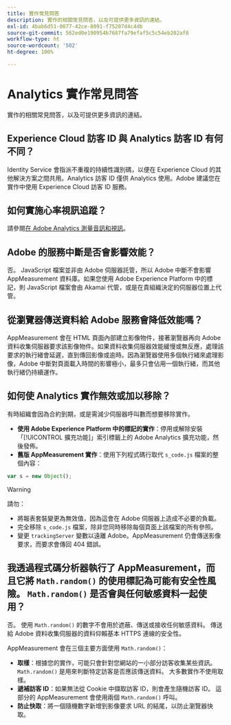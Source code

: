 ```yaml
---
title: 實作常見問答
description: 實作的相關常見問答，以及可提供更多資訊的連結。
exl-id: 4bab6d51-0077-42ce-8091-f75207d4c4db
source-git-commit: 562ed0e190954b7687fa79efaf5c5c54eb202af8
workflow-type: ht
source-wordcount: '502'
ht-degree: 100%

---
```


# Analytics 實作常見問答

實作的相關常見問答，以及可提供更多資訊的連結。

## Experience Cloud 訪客 ID 與 Analytics 訪客 ID 有何不同？

Identity Service 會指派不重複的持續性識別碼，以便在 Experience Cloud 的其他解決方案之間共用。Analytics 訪客 ID 僅供 Analytics 使用。Adobe 建議您在實作中使用 Experience Cloud 訪客 ID 服務。

## 如何實施心率視訊追蹤？

請參閱[在 Adobe Analytics 測量音訊和視訊](https://experienceleague.adobe.com/docs/media-analytics/using/media-overview.html)。

## Adobe 的服務中斷是否會影響效能？

否。 JavaScript 檔案並非由 Adobe 伺服器託管，所以 Adobe 中斷不會影響 AppMeasurement 資料庫。如果您使用 Adobe Experience Platform 中的標記，則 JavaScript 檔案會由 Akamai 代管，或是在貴組織決定的伺服器位置上代管。

## 從瀏覽器傳送資料給 Adobe 服務會降低效能嗎？

AppMeasurement 會在 HTML 頁面內部建立影像物件，接著瀏覽器再向 Adobe 資料收集伺服器要求該影像物件。如果資料收集伺服器效能緩慢或無反應，處理該要求的執行緒會延遲，直到傳回影像或逾時。因為瀏覽器使用多個執行緒來處理影像，Adobe 中斷對頁面載入時間的影響極小，最多只會佔用一個執行緒，而其他執行緒仍持續運作。

## 如何使 Analytics 實作無效或加以移除？

有時組織會因為合約到期，或是需減少伺服器呼叫數而想要移除實作。

* **使用 Adobe Experience Platform 中的標記的實作**：停用或解除安裝「[!UICONTROL 擴充功能]」索引標籤上的 Adobe Analytics 擴充功能，然後發佈。
* **舊版 AppMeasurement 實作**：使用下列程式碼行取代 `s_code.js` 檔案的整個內容：

```js
var s = new Object();
```

>[!WARNING]
>
>請勿：
>
>* 將報表套裝變更為無效值，因為這會在 Adobe 伺服器上造成不必要的負載。
>* 完全移除 `s_code.js` 檔案，除非您同時移除每個頁面上該檔案的所有參照。
>* 變更 `trackingServer` 變數以遠離 Adobe。AppMeasurement 仍會傳送影像要求，而要求會傳回 404 錯誤。


## 我透過程式碼分析器執行了 AppMeasurement，而且它將 `Math.random()` 的使用標記為可能有安全性風險。 `Math.random()` 是否會與任何敏感資料一起使用？

否。 使用 `Math.random()` 的數字不會用於遮蔽、傳送或接收任何敏感資料。 傳送給 Adobe 資料收集伺服器的資料仰賴基本 HTTPS 連線的安全性。 <!-- AN-173590 -->

AppMeasurement 會在三個主要方面使用 `Math.random()`：

* **取樣**：根據您的實作，可能只會針對您網站的一小部分訪客收集某些資訊。 `Math.random()` 是用來判斷特定訪客是否應該傳送資料。 大多數實作不使用取樣。
* **遞補訪客 ID**：如果無法從 Cookie 中擷取訪客 ID，則會產生隨機訪客 ID。 這部分的 AppMeasurement 會使用兩個 `Math.random()` 呼叫。
* **防止快取**：將一個隨機數字新增到影像要求 URL 的結尾，以防止瀏覽器快取。
